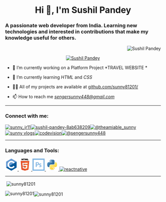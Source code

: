 <h1 align="center">Hi 👋, I'm Sushil Pandey</h1>
<h3 align="left">A passionate  web developer from India. Learning new technologies and interested in contributions that make my knowledge useful for others.</h3>

<p align="right"> <img src="https://komarev.com/ghpvc/?username=sunny81201&label=Profile%20views&color=0e75b6&style=flat" alt="Sushil Pandey" /> </p>

<p align="center"> <a href="https://github.com/ryo-ma/github-profile-trophy"><img src="https://github-profile-trophy.vercel.app/?username=sunny81201" alt="Sushil Pandey" /></a> </p>

- 🔭 I’m currently working on a Platform Project *TRAVEL WEBSITE *

- 🌱 I’m currently learning *HTML* and *CSS*

- 👨‍💻 All of my projects are available at [github.com/sunny81201/](github.com/sunny81201)

- 📫 How to reach me *sengersunny448@gmail.com*
<hr>
<h3 align="left">Connect with me:</h3>
<p align="left">
<a href="https://twitter.com/sunnyjr_11" target="blank"><img align="center" src="https://raw.githubusercontent.com/rahuldkjain/github-profile-readme-generator/master/src/images/icons/Social/twitter.svg" alt="sunny_jr11" height="30" width="40" /></a><a href="https://www.linkedin.com/in/sushil-pandey-8ab638209/" target="blank"><img align="center" src="https://raw.githubusercontent.com/rahuldkjain/github-profile-readme-generator/master/src/images/icons/Social/linked-in-alt.svg" alt="sushil-pandey-8ab638209" height="30" width="40" /></a><a href="https://www.instagram.com/theamiable_sunny/" target="blank"><img align="center" src="https://raw.githubusercontent.com/rahuldkjain/github-profile-readme-generator/master/src/images/icons/Social/instagram.svg" alt="@theamiable_sunny" height="30" width="40" /></a><a href="https://www.youtube.com/channel/UCCNIqsl_s-yjZJYECon4uWA" target="blank"><img align="center" src="https://raw.githubusercontent.com/rahuldkjain/github-profile-readme-generator/master/src/images/icons/Social/youtube.svg" alt="sunny vlogs" height="30" width="40" /></a><a href="https://www.codechef.com/users/sunny812" target="blank"><img align="center" src="https://cdn.jsdelivr.net/npm/simple-icons@3.1.0/icons/codechef.svg" alt="codevision" height="30" width="40" /></a><a href="https://www.hackerrank.com/sengersunny448" target="blank"><img align="center" src="https://raw.githubusercontent.com/rahuldkjain/github-profile-readme-generator/master/src/images/icons/Social/hackerrank.svg" alt="@sengersunny448" height="30" width="40" /></a>
</p>
<hr>
<h3 align="left">Languages and Tools:</h3>
<a href="https://www.cprogramming.com/" target="_blank" rel="noreferrer"> <img src="https://raw.githubusercontent.com/devicons/devicon/master/icons/c/c-original.svg" alt="c" width="40" height="40"/> </a> 
<a href="https://www.w3.org/html/" target="_blank" rel="noreferrer"> <img src="https://raw.githubusercontent.com/devicons/devicon/master/icons/html5/html5-original-wordmark.svg" alt="html5" width="40" height="40"/> </a>  <a href="https://www.photoshop.com/en" target="_blank" rel="noreferrer"> <img src="https://raw.githubusercontent.com/devicons/devicon/master/icons/photoshop/photoshop-line.svg" alt="photoshop" width="40" height="40"/> </a> 
<a href="https://www.python.org" target="_blank" rel="noreferrer"> <img src="https://raw.githubusercontent.com/devicons/devicon/master/icons/python/python-original.svg" alt="python" width="40" height="40"/> </a>
<a href="https://reactnative.dev/" target="_blank" rel="noreferrer"> <img src="https://reactnative.dev/img/header_logo.svg" alt="reactnative" width="40" height="40"/> </a>
</p>

<hr>

<p>&nbsp;<img align="center" src="https://github-readme-stats.vercel.app/api?username=sunny81201&show_icons=true&locale=en" alt="sunny81201" /></p>
<p><img align="left" src="https://github-readme-stats.vercel.app/api/top-langs?username=sunny81201&show_icons=true&locale=en&layout=compact" alt="sunny81201" /></p>
<p><img align="center" src="https://github-readme-streak-stats.herokuapp.com/?user=sunny81201&" alt="sunny81201" /></p>

